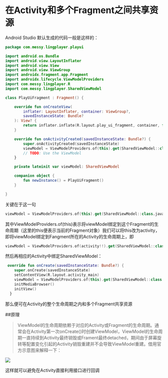 在Activity和多个Fragment之间共享资源
===
Android Studio 默认生成的代码一般是这样的：
```kotlin
package com.messy.lingplayer.playui

import android.os.Bundle
import android.view.LayoutInflater
import android.view.View
import android.view.ViewGroup
import androidx.fragment.app.Fragment
import androidx.lifecycle.ViewModelProviders
import com.messy.lingplayer.R
import com.messy.lingplayer.SharedViewModel

class PlayUiFragment : Fragment() {

    override fun onCreateView(
        inflater: LayoutInflater, container: ViewGroup?,
        savedInstanceState: Bundle?
    ): View? {
        return inflater.inflate(R.layout.play_ui_fragment, container, false)
    }

    override fun onActivityCreated(savedInstanceState: Bundle?) {
        super.onActivityCreated(savedInstanceState)
        viewModel = ViewModelProviders.of(this).get(SharedViewModel::class.java)
        // TODO: Use the ViewModel
    }

    private lateinit var viewModel: SharedViewModel

    companion object {
        fun newInstance() = PlayUiFragment()
    }

}

```
关键在于这一句
```kotlin
viewModel = ViewModelProviders.of(this).get(SharedViewModel::class.java)
```
其中ViewModelProviders.of(this)表示将viewModel绑定到这个Fragment的生命周期（这里的this便表示当前的Fragment对象）我们可以将this改为activity，即将viewModel绑定到Fangment所在的Activity的生命周期上，即
```kotlin
viewModel = ViewModelProviders.of(activity!!).get(SharedViewModel::class.java)
```
然后再相应的Activity中绑定SharedViewModel：
```kotlin
 override fun onCreate(savedInstanceState: Bundle?) {
    super.onCreate(savedInstanceState)
    setContentView(R.layout.activity_main)
    viewModel = ViewModelProviders.of(this).get(SharedViewModel::class.java)
    initMediaBrowser()
    initView()
  }
```
那么便可在Activity的整个生命周期之内和多个Fragment共享资源

##原理
>ViewModel的生命周期依赖于对应的Activity或Fragment的生命周期。通常会在Activity第一次onCreate()时创建ViewModel，ViewModel的生命周期一直持续到Activity最终销毁或Frament最终detached，期间由于屏幕旋转等配置变化引起的Activity销毁重建并不会导致ViewModel重建。借用官方示意图来解释一下：

![](https://s1.ax1x.com/2018/08/25/PHcjGd.png)

这样就可以避免在Activity直接利用接口进行回调